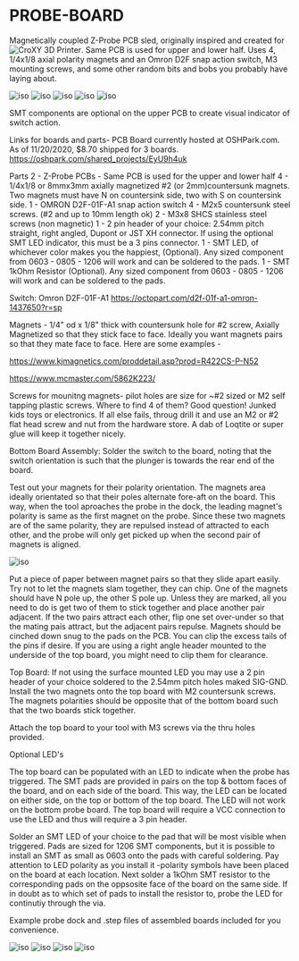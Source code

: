# PROBE-BOARD

Magnetically coupled Z-Probe PCB sled, originally inspired and created for ![CroXY 3D Printer](https://github.com/wesc23/CroXY). Same PCB is used for upper and lower half. Uses 4, 1/4x1/8 axial polarity magnets and an Omron D2F snap action switch, M3 mounting screws, and some other random bits and bobs you probably have laying about.  

  ![iso](/images/ISO_View.png) 
  ![iso](/images/Left_View.png)
  ![iso](/images/isotop.png)
  ![iso](/images/isobtm.png) 
  ![iso](/images/board-dims.png) 

SMT components are optional on the upper PCB to create visual indicator of switch action. 

Links for boards and parts- 
PCB Board currently hosted at OSHPark.com. As of 11/20/2020, $8.70 shipped for 3 boards.  
https://oshpark.com/shared_projects/EyU9h4uk


Parts
2 - Z-Probe PCBs - Same PCB is used for the upper and lower half
4 - 1/4x1/8 or 8mmx3mm axially magnetized #2 (or 2mm)countersunk magnets. Two magnets must have N on countersink side, two with S on countersink side.
1 - OMRON D2F-01F-A1 snap action switch
4 - M2x5 countersunk steel screws. (#2 and up to 10mm length ok)
2 - M3x8 SHCS stainless steel screws (non magnetic)
1 - 2 pin header of your choice: 2.54mm pitch straight, right angled, Dupont or JST XH connector. If using the optional SMT LED indicator, this must be a 3 pins connector.
1 - SMT LED, of whichever color makes you the happiest, (Optional). Any sized component from 0603 - 0805 - 1206 will work and can be soldered to the pads.
1 - SMT 1kOhm Resistor (Optional). Any sized component from 0603 - 0805 - 1206 will work and can be soldered to the pads. 

Switch: 
Omron D2F-01F-A1
https://octopart.com/d2f-01f-a1-omron-1437650?r=sp

Magnets  - 1/4" od x 1/8" thick with countersunk hole for #2 screw, Axially Magnetized so that they stick face to face. Ideally you want magnets pairs so that they mate face to face. Here are some examples - 

https://www.kjmagnetics.com/proddetail.asp?prod=R422CS-P-N52

https://www.mcmaster.com/5862K223/

Screws for mounitng magnets- pilot holes are size for ~#2 sized or M2 self tapping plastic screws. Where to find 4 of them? Good question! Junked kids toys or electronics. If all else fails, throug drill it and use an M2 or #2 flat head screw and nut from the hardware store. A dab of Loqtite or super glue will keep it together nicely. 

Bottom Board Assembly: 
Solder the switch to the board, noting that the switch orientation is such that the plunger is towards the rear end of the board.

Test out your magnets for their polarity orientation.  The magnets area ideally orientated so that their poles alternate fore-aft on the board. This way, when the tool aproaches the probe in the dock, the leading magnet's polarity is same as the first magnet on the probe. Since these two magnets are of the same polarity, they are repulsed instead of attracted to each other, and the probe will only get picked up when the second pair of magnets is aligned. 

![iso](/images/mag-polarity.png)

Put a piece of paper between magnet pairs so that they slide apart easily. Try not to let the magnets slam together, they can chip. One of the magnets should have N pole up, the other S pole up. Unless they are marked, all you need to do is get two of them to stick together and place another pair adjacent. If the two pairs attract each other, flip one set over-under so that the mating pais attract, but the adjacent pairs repulse. Magnets should be cinched down snug to the pads on the PCB. You can clip the excess tails of the pins if desire. If you are using a right angle header mounted to the underside of the top board, you might need to clip them for clearance.  

Top Board: 
If not using the surface mounted LED you may use a 2 pin header of your choice soldered to the 2.54mm pitch holes maked SIG-GND. Install the two magnets onto the top board with M2 countersunk screws. The magnets polarities should be opposite that of the bottom board such that the two boards stick together.

Attach the top board to your tool with M3 screws via the thru holes provided. 


Optional LED's

The top board can be populated with an LED to indicate when the probe has triggered. The SMT pads are provided in pairs on the top & bottom faces of the board, and on each side of the board. This way, the LED can be located on either side, on the top or bottom of the top board. The LED will not work on the bottom probe board. The top board will require a VCC connection to use the LED and thus will require a 3 pin header.  

Solder an SMT LED of your choice to the pad that will be most visible when triggered. Pads are sized for 1206 SMT components, but it is possible to install an SMT as small as 0603 onto the pads with careful soldering. Pay attention to LED polarity as you install it -polarity symbols have been placed on the board at each location. Next solder a 1kOhm SMT resistor to the corresponding pads on the oppsosite face of the board on the same side. If in doubt as to which set of pads to install the resistor to, probe the LED for continutiy through the via.   


Example probe dock and .step files of assembled boards included for you convenience.


![iso](/images/PROBE-BOARD.png)
![iso](/images/Probe_Docked.png)
![iso](/images/Probe_Docked.png)
![iso](/images/Left-Probe.png)
